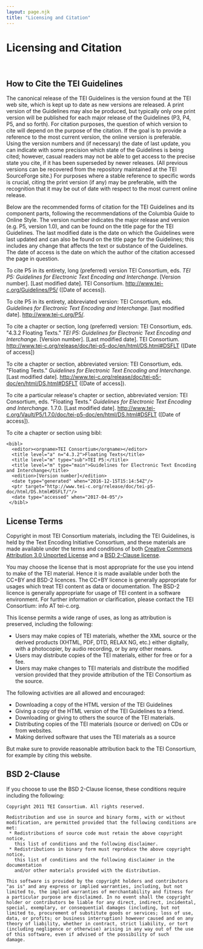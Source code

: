```yaml
---
layout: page.njk
title: "Licensing and Citation"
---
```

# Licensing and Citation



 
 



How to Cite the TEI Guidelines
------------------------------


 The canonical release of the TEI Guidelines is the version found at the TEI web site,
 which is kept up to date as new versions are released. A print version of the Guidelines
 may also be produced, but typically only one print version will be published for each
 major release of the Guidelines (P3, P4, P5, and so forth). For citation purposes,
 the question of which version to cite will depend on the purpose of the citation.
 If the goal is to provide a reference to the most current version, the online version
 is preferable. Using the version numbers and (if necessary) the date of last update,
 you can indicate with some precision which state of the Guidelines is being cited;
 however, casual readers may not be able to get access to the precise state you cite,
 if it has been superseded by newer releases. (All previous versions can be recovered
 from the repository maintained at the TEI SourceForge site.) For purposes where a
 stable reference to specific words is crucial, citing the print version (if any) may
 be preferable, with the recognition that it may be out of date with respect to the
 most current online release.
 
 Below are the recommended forms of citation for the TEI Guidelines and its component
 parts, following the recommendations of the Columbia Guide to Online Style. The version number indicates the major release and version (e.g. P5, version 1.0),
 and can be found on the title page for the TEI Guidelines. The last modified date
 is the date on which the Guidelines were last updated and can also be found on the
 title page for the Guidelines; this includes any change that affects the text or substance
 of the Guidelines. The date of access is the date on which the author of the citation
 accessed the page in question.
 
 To cite P5 in its entirety, long (preferred) version
TEI Consortium, eds. *TEI P5: Guidelines for Electronic Text Encoding and Interchange.* [Version number]. [Last modified date]. TEI Consortium. http://www.tei-c.org/Guidelines/P5/
 ([Date of access]).


To cite P5 in its entirety, abbreviated version:
TEI Consortium, eds. *Guidelines for Electronic Text Encoding and Interchange.* [last modified date]. http://www.tei-c.org/P5/.


To cite a chapter or section, long (preferred) version:
TEI Consortium, eds. "4.3.2 Floating Texts." *TEI P5: Guidelines for Electronic Text Encoding and Interchange.* [Version number]. [Last modified date]. TEI Consortium.
 http://www.tei-c.org/release/doc/tei-p5-doc/en/html/DS.html#DSFLT ([Date of access])


To cite a chapter or section, abbreviated version:
TEI Consortium, eds. "Floating Texts." *Guidelines for Electronic Text Encoding and Interchange.* [Last modified date].
 http://www.tei-c.org/release/doc/tei-p5-doc/en/html/DS.html#DSFLT ([Date of access]).


To cite a particular release's chapter or section, abbreviated version:
TEI Consortium, eds. "Floating Texts." *Guidelines for Electronic Text Encoding and Interchange.* 1.7.0. [Last modified date].
 http://www.tei-c.org/Vault/P5/1.7.0/doc/tei-p5-doc/en/html/DS.html#DSFLT ([Date of
 access]).


To cite a chapter or section using bibl: 

```
<bibl>
  <editor><orgname>TEI Consortium</orgname></editor>
  <title level="a" n="4.3.2">Floating Texts</title>
  <title level="m" type="sub">TEI P5:</title>
  <title level="m" type="main">Guidelines for Electronic Text Encoding and Interchange</title>
  <edition>[Version number]</edition>
  <date type="generated" when="2016-12-15T15:14:54Z"/>
  <ptr target="http://www.tei-c.org/release/doc/tei-p5-doc/html/DS.html#DSFLT/"/>
  <date type="accessed" when="2017-04-05"/>
 </bibl>
```



License Terms
-------------


 Copyright in most TEI Consortium materials, including the TEI Guidelines, is held
 by the Text Encoding Initiative Consortium, and these materials are made available
 under the terms and conditions of both
 [Creative Commons Attribution 3.0 Unported License](http://creativecommons.org/licenses/by/3.0/) and a [BSD 2-Clause license](http://www.opensource.org/licenses/BSD-2-Clause).
 
 You may choose the license that is most appropriate for the use you intend to make
 of the TEI material. Hence it is made available under both the CC+BY and BSD-2 licences.
 The CC+BY licence is generally appropriate for usages which treat TEI content as data
 or documentation. The BSD-2 licence is generally appropriate for usage of TEI content
 in a software environment. For further information or clarification, please contact
 the TEI Consortium: info AT tei-c.org.
 
 This license permits a wide range of uses, as long as attribution is preserved, including
 the following:
 
 * Users may make copies of TEI materials, whether the XML source or the derived products
 (XHTML, PDF, DTD, RELAX NG, etc.) either digitally, with a photocopier, by audio recording,
 or by any other means.
* Users may distribute copies of the TEI materials, either for free or for a fee.
* Users may make changes to TEI materials and distribute the modified version provided
 that they provide attribution of the TEI Consortium as the source.


 The following activities are all allowed and encouraged:
 
 * Downloading a copy of the HTML version of the TEI Guidelines
* Giving a copy of the HTML version of the TEI Guidelines to a friend.
* Downloading or giving to others the source of the TEI materials.
* Distributing copies of the TEI materials (source or derived) on CDs or from websites.
* Making derived software that uses the TEI materials as a source


 But make sure to provide reasonable attribution back to the TEI Consortium, for example
 by citing this website.
 
 
BSD 2-Clause
------------


 If you choose to use the BSD 2-Clause license, these conditions require including
 the following:
 
 

```
Copyright 2011 TEI Consortium. All rights reserved.

Redistribution and use in source and binary forms, with or without 
modification, are permitted provided that the following conditions are met:
 * Redistributions of source code must retain the above copyright notice, 
   this list of conditions and the following disclaimer.
 * Redistributions in binary form must reproduce the above copyright notice, 
   this list of conditions and the following disclaimer in the documentation 
   and/or other materials provided with the distribution.

This software is provided by the copyright holders and contributors
"as is" and any express or implied warranties, including, but not
limited to, the implied warranties of merchantability and fitness for
a particular purpose are disclaimed. In no event shall the copyright
holder or contributors be liable for any direct, indirect, incidental,
special, exemplary, or consequential damages (including, but not
limited to, procurement of substitute goods or services; loss of use,
data, or profits; or business interruption) however caused and on any
theory of liability, whether in contract, strict liability, or tort
(including negligence or otherwise) arising in any way out of the use
of this software, even if advised of the possibility of such
damage.
```





